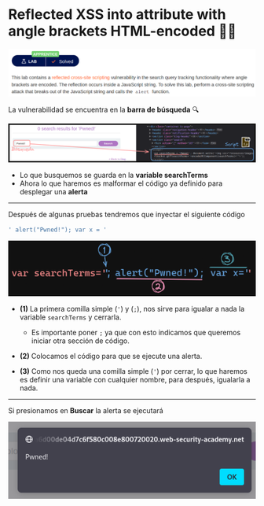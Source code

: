 # Reflected XSS into attribute with angle brackets HTML-encoded 👩‍💻

<p align="center">
    <img src="/assets/XSS/09-Ninth/01-Description.PNG">
</p>

La vulnerabilidad se encuentra en la **barra de búsqueda** 🔍

<p align="center">
    <img src="/assets/XSS/09-Ninth/02-Script.PNG">
</p>

* Lo que busquemos se guarda en la **variable searchTerms**
* Ahora lo que haremos es malformar el código ya definido para desplegar una **alerta**

---

Después de algunas pruebas tendremos que inyectar el siguiente código
```js
' alert("Pwned!"); var x = '
```

<p align="center">
    <img src="/assets/XSS/09-Ninth/03-Script.PNG">
</p>

* **(1)** La primera comilla simple (`'`) y (`;`), nos sirve para igualar a nada la variable `searchTerms` y cerrarla.
  *  Es importante poner `;` ya que con esto indicamos que queremos iniciar otra sección de código.

* **(2)** Colocamos el código para que se ejecute una alerta.
* **(3)** Como nos queda una comilla simple (`'`) por cerrar, lo que haremos es definir una variable con cualquier nombre, para después, igualarla a nada.

---

Si presionamos en **Buscar** la alerta se ejecutará

<p align="center">
    <img src="/assets/XSS/09-Ninth/04-Result.PNG">
</p>